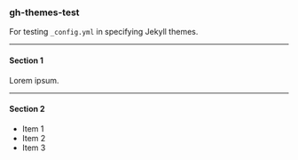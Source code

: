 ### gh-themes-test

For testing `_config.yml` in specifying Jekyll themes.

---
#### Section 1
Lorem ipsum.

---
#### Section 2
* Item 1
* Item 2
* Item 3
